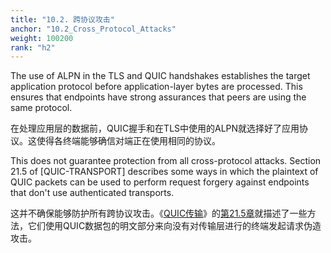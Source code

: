 ```yaml
---
title: "10.2. 跨协议攻击"
anchor: "10.2_Cross_Protocol_Attacks"
weight: 100200
rank: "h2"
---
```


The use of ALPN in the TLS and QUIC handshakes establishes the target application protocol before application-layer bytes are processed. This ensures that endpoints have strong assurances that peers are using the same protocol.

在处理应用层的数据前，QUIC握手和在TLS中使用的ALPN就选择好了应用协议。这使得各终端能够确信对端正在使用相同的协议。

This does not guarantee protection from all cross-protocol attacks. Section 21.5 of [QUIC-TRANSPORT] describes some ways in which the plaintext of QUIC packets can be used to perform request forgery against endpoints that don't use authenticated transports.

这并不确保能够防护所有跨协议攻击。《[QUIC传输]()》的[第21.5章]()就描述了一些方法，它们使用QUIC数据包的明文部分来向没有对传输层进行的终端发起请求伪造攻击。

